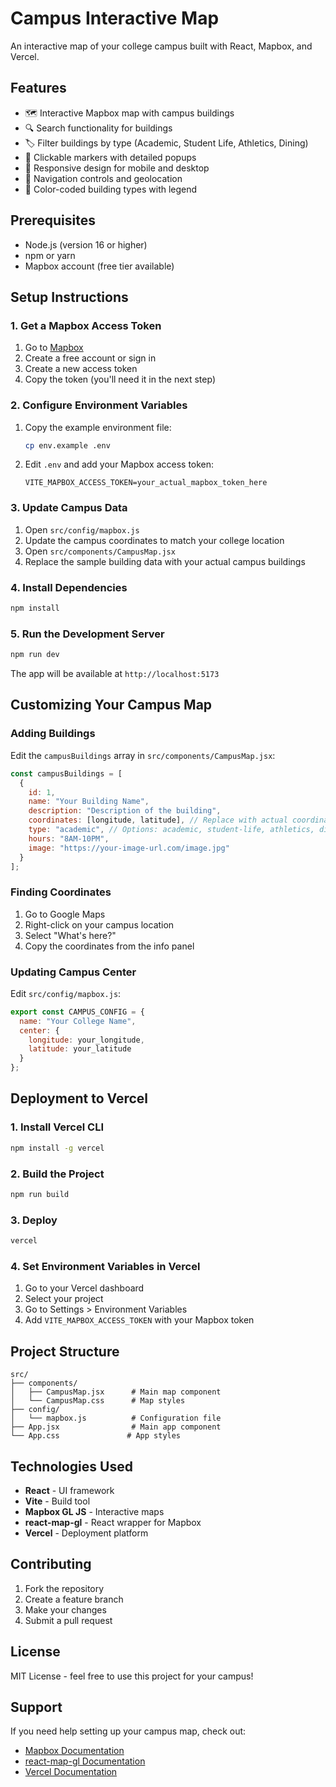 # Campus Interactive Map

An interactive map of your college campus built with React, Mapbox, and Vercel.

## Features

- 🗺️ Interactive Mapbox map with campus buildings
- 🔍 Search functionality for buildings
- 🏷️ Filter buildings by type (Academic, Student Life, Athletics, Dining)
- 📍 Clickable markers with detailed popups
- 📱 Responsive design for mobile and desktop
- 🧭 Navigation controls and geolocation
- 🎨 Color-coded building types with legend

## Prerequisites

- Node.js (version 16 or higher)
- npm or yarn
- Mapbox account (free tier available)

## Setup Instructions

### 1. Get a Mapbox Access Token

1. Go to [Mapbox](https://account.mapbox.com/access-tokens/)
2. Create a free account or sign in
3. Create a new access token
4. Copy the token (you'll need it in the next step)

### 2. Configure Environment Variables

1. Copy the example environment file:
   ```bash
   cp env.example .env
   ```

2. Edit `.env` and add your Mapbox access token:
   ```
   VITE_MAPBOX_ACCESS_TOKEN=your_actual_mapbox_token_here
   ```

### 3. Update Campus Data

1. Open `src/config/mapbox.js`
2. Update the campus coordinates to match your college location
3. Open `src/components/CampusMap.jsx`
4. Replace the sample building data with your actual campus buildings

### 4. Install Dependencies

```bash
npm install
```

### 5. Run the Development Server

```bash
npm run dev
```

The app will be available at `http://localhost:5173`

## Customizing Your Campus Map

### Adding Buildings

Edit the `campusBuildings` array in `src/components/CampusMap.jsx`:

```javascript
const campusBuildings = [
  {
    id: 1,
    name: "Your Building Name",
    description: "Description of the building",
    coordinates: [longitude, latitude], // Replace with actual coordinates
    type: "academic", // Options: academic, student-life, athletics, dining
    hours: "8AM-10PM",
    image: "https://your-image-url.com/image.jpg"
  }
];
```

### Finding Coordinates

1. Go to Google Maps
2. Right-click on your campus location
3. Select "What's here?"
4. Copy the coordinates from the info panel

### Updating Campus Center

Edit `src/config/mapbox.js`:

```javascript
export const CAMPUS_CONFIG = {
  name: "Your College Name",
  center: {
    longitude: your_longitude,
    latitude: your_latitude
  }
};
```

## Deployment to Vercel

### 1. Install Vercel CLI

```bash
npm install -g vercel
```

### 2. Build the Project

```bash
npm run build
```

### 3. Deploy

```bash
vercel
```

### 4. Set Environment Variables in Vercel

1. Go to your Vercel dashboard
2. Select your project
3. Go to Settings > Environment Variables
4. Add `VITE_MAPBOX_ACCESS_TOKEN` with your Mapbox token

## Project Structure

```
src/
├── components/
│   ├── CampusMap.jsx      # Main map component
│   └── CampusMap.css      # Map styles
├── config/
│   └── mapbox.js          # Configuration file
├── App.jsx                # Main app component
└── App.css               # App styles
```

## Technologies Used

- **React** - UI framework
- **Vite** - Build tool
- **Mapbox GL JS** - Interactive maps
- **react-map-gl** - React wrapper for Mapbox
- **Vercel** - Deployment platform

## Contributing

1. Fork the repository
2. Create a feature branch
3. Make your changes
4. Submit a pull request

## License

MIT License - feel free to use this project for your campus!

## Support

If you need help setting up your campus map, check out:
- [Mapbox Documentation](https://docs.mapbox.com/)
- [react-map-gl Documentation](https://visgl.github.io/react-map-gl/)
- [Vercel Documentation](https://vercel.com/docs)
